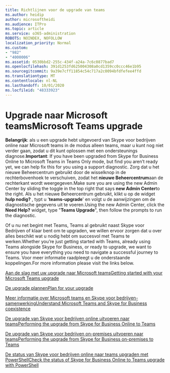 ```yaml
---
title: Richtlijnen voor de upgrade van teams
ms.author: heidip
author: microsoftheidi
ms.audience: ITPro
ms.topic: article
ms.service: o365-administration
ROBOTS: NOINDEX, NOFOLLOW
localization_priority: Normal
ms.custom:
- "982"
- "4000006"
ms.assetid: 0530bbd2-255c-434f-a24a-7c6c0877bad7
ms.openlocfilehash: 391d1253fd625004308a0cd1359cc0ccc46e1b95
ms.sourcegitcommit: 9a39e7cff11854c54c717a2c0094bfdfefee4ffd
ms.translationtype: MT
ms.contentlocale: nl-NL
ms.lasthandoff: 10/01/2020
ms.locfileid: "48333923"
---
```

# <a name="microsoft-teams-upgrade"></a><span data-ttu-id="16e6b-102">Upgrade naar Microsoft teams</span><span class="sxs-lookup"><span data-stu-id="16e6b-102">Microsoft Teams upgrade</span></span>

<span data-ttu-id="16e6b-103">**Belangrijk**: als u een upgrade hebt uitgevoerd van Skype voor bedrijven online naar Microsoft teams in de modus alleen teams, maar u kunt nog niet verder gaan, zodat u dit kunt oplossen met een ondersteunings diagnose.</span><span class="sxs-lookup"><span data-stu-id="16e6b-103">**Important**: If you have been upgraded from Skype for Business Online to Microsoft Teams in Teams Only mode, but find you aren’t ready yet, we can help fix this for you using a support diagnostic.</span></span> <span data-ttu-id="16e6b-104">Zorg dat u het nieuwe Beheercentrum gebruikt door de wisselknop in de rechterbovenhoek te verschuiven, zodat het **nieuwe Beheercentrum**aan de rechterkant wordt weergegeven.</span><span class="sxs-lookup"><span data-stu-id="16e6b-104">Make sure you are using the new Admin Center by sliding the toggle in the top right that says **new Admin Center**to the right.</span></span> <span data-ttu-id="16e6b-105">Als u het nieuwe Beheercentrum gebruikt, klikt u op de widget **hulp nodig?** , typt u '**teams-upgrade**' en volgt u de aanwijzingen om de diagnostische gegevens uit te voeren.</span><span class="sxs-lookup"><span data-stu-id="16e6b-105">Using the new Admin Center, click the **Need Help?** widget, type "**Teams Upgrade**", then follow the prompts to run the diagnostic.</span></span>

<span data-ttu-id="16e6b-106">Of u nu net begint met Teams, Teams al gebruikt naast Skype voor Bedrijven of klaar bent om te upgraden, we willen ervoor zorgen dat u over alles beschikt wat u nodig hebt om succesvol met Teams te werken.</span><span class="sxs-lookup"><span data-stu-id="16e6b-106">Whether you’re just getting started with Teams, already using Teams alongside Skype for Business, or ready to upgrade, we want to ensure you have everything you need to navigate a successful journey to Teams.</span></span> <span data-ttu-id="16e6b-107">Voor meer informatie raadpleegt u de onderstaande koppelingen.</span><span class="sxs-lookup"><span data-stu-id="16e6b-107">For more information please visit the links below.</span></span>

[<span data-ttu-id="16e6b-108">Aan de slag met uw upgrade naar Microsoft teams</span><span class="sxs-lookup"><span data-stu-id="16e6b-108">Getting started with your Microsoft Teams upgrade</span></span>](https://docs.microsoft.com/MicrosoftTeams/upgrade-start-here)

[<span data-ttu-id="16e6b-109">De upgrade plannen</span><span class="sxs-lookup"><span data-stu-id="16e6b-109">Plan for your upgrade</span></span>](https://docs.microsoft.com/MicrosoftTeams/upgrade-plan-journey)

[<span data-ttu-id="16e6b-110">Meer informatie over Microsoft teams en Skype voor bedrijven-samenwerking</span><span class="sxs-lookup"><span data-stu-id="16e6b-110">Understand Microsoft Teams and Skype for Business coexistence</span></span>](https://docs.microsoft.com/MicrosoftTeams/teams-and-skypeforbusiness-coexistence-and-interoperability)

[<span data-ttu-id="16e6b-111">De upgrade van Skype voor bedrijven online uitvoeren naar teams</span><span class="sxs-lookup"><span data-stu-id="16e6b-111">Performing the upgrade from Skype for Business Online to Teams</span></span>](https://docs.microsoft.com/MicrosoftTeams/upgrade-to-teams-execute-skypeforbusinessonline)

[<span data-ttu-id="16e6b-112">De upgrade van Skype voor bedrijven on-premises uitvoeren naar teams</span><span class="sxs-lookup"><span data-stu-id="16e6b-112">Performing the upgrade from Skype for Business on-premises to Teams</span></span>](https://docs.microsoft.com/MicrosoftTeams/upgrade-to-teams-execute-skypeforbusinesshybridonprem)
 
[<span data-ttu-id="16e6b-113">De status van Skype voor bedrijven online naar teams upgraden met PowerShell</span><span class="sxs-lookup"><span data-stu-id="16e6b-113">Check the status of Skype for Business Online to Teams upgrade with PowerShell</span></span>](https://docs.microsoft.com/powershell/module/skype/get-csteamsupgradestatus?view=skype-ps)